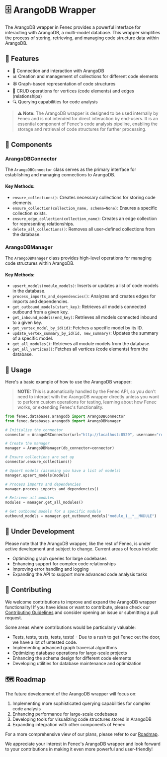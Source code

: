 # 🗄️ ArangoDB Wrapper

The ArangoDB wrapper in Fenec provides a powerful interface for interacting with ArangoDB, a multi-model database. This wrapper simplifies the process of storing, retrieving, and managing code structure data within ArangoDB.

## 🌟 Features

-   🔗 Connection and interaction with ArangoDB
-   📊 Creation and management of collections for different code elements
-   🕸️ Graph-based representation of code structures
-   🔄 CRUD operations for vertices (code elements) and edges (relationships)
-   🔍 Querying capabilities for code analysis

> **⚠️ Note:** The ArangoDB wrapper is designed to be used internally by Fenec and is not intended for direct interaction by end-users. It is an essential component of Fenec's code analysis pipeline, enabling the storage and retrieval of code structures for further processing.

## 🧩 Components

### ArangoDBConnector

The `ArangoDBConnector` class serves as the primary interface for establishing and managing connections to ArangoDB.

#### Key Methods:

-   `ensure_collections()`: Creates necessary collections for storing code elements.
-   `ensure_collection(collection_name, schema=None)`: Ensures a specific collection exists.
-   `ensure_edge_collection(collection_name)`: Creates an edge collection for representing relationships.
-   `delete_all_collections()`: Removes all user-defined collections from the database.

### ArangoDBManager

The `ArangoDBManager` class provides high-level operations for managing code structures within ArangoDB.

#### Key Methods:

-   `upsert_models(module_models)`: Inserts or updates a list of code models in the database.
-   `process_imports_and_dependencies()`: Analyzes and creates edges for imports and dependencies.
-   `get_outbound_models(start_key)`: Retrieves all models connected outbound from a given key.
-   `get_inbound_models(end_key)`: Retrieves all models connected inbound to a given key.
-   `get_vertex_model_by_id(id)`: Fetches a specific model by its ID.
-   `update_vertex_summary_by_id(id, new_summary)`: Updates the summary of a specific model.
-   `get_all_modules()`: Retrieves all module models from the database.
-   `get_all_vertices()`: Fetches all vertices (code elements) from the database.

## 🚀 Usage

Here's a basic example of how to use the ArangoDB wrapper:

> **NOTE:** This is automatically handled by the Fenec API, so you don't need to interact with the ArangoDB wrapper directly unless you want to perform custom operations for testing, learning about how Fenec works, or extending Fenec's functionality.

```python
from fenec.databases.arangodb import ArangoDBConnector
from fenec.databases.arangodb import ArangoDBManager

# Initialize the connector
connector = ArangoDBConnector(url="http://localhost:8529", username="root", password="openSesame", db_name="fenec")

# Create the manager
manager = ArangoDBManager(db_connector=connector)

# Ensure collections are set up
connector.ensure_collections()

# Upsert models (assuming you have a list of models)
manager.upsert_models(models)

# Process imports and dependencies
manager.process_imports_and_dependencies()

# Retrieve all modules
modules = manager.get_all_modules()

# Get outbound models for a specific module
outbound_models = manager.get_outbound_models("module_1__*__MODULE")
```

## 🚧 Under Development

Please note that the ArangoDB wrapper, like the rest of Fenec, is under active development and subject to change. Current areas of focus include:

-   Optimizing graph queries for large codebases
-   Enhancing support for complex code relationships
-   Improving error handling and logging
-   Expanding the API to support more advanced code analysis tasks

## 🤝 Contributing

We welcome contributions to improve and expand the ArangoDB wrapper functionality! If you have ideas or want to contribute, please check our [Contributing Guidelines](../../CONTRIBUTING.md) and consider opening an issue or submitting a pull request.

Some areas where contributions would be particularly valuable:

-   Tests, tests, tests, tests, tests! - Due to a rush to get Fenec out the door, we have a lot of untested code.
-   Implementing advanced graph traversal algorithms
-   Optimizing database operations for large-scale projects
-   Enhancing the schema design for different code elements
-   Developing utilities for database maintenance and optimization

## 🗺️ Roadmap

The future development of the ArangoDB wrapper will focus on:

1. Implementing more sophisticated querying capabilities for complex code analysis
2. Enhancing performance for large-scale codebases
3. Developing tools for visualizing code structures stored in ArangoDB
4. Expanding integration with other components of Fenec

For a more comprehensive view of our plans, please refer to our [Roadmap](../../ROADMAP.md).

We appreciate your interest in Fenec's ArangoDB wrapper and look forward to your contributions in making it even more powerful and user-friendly!
